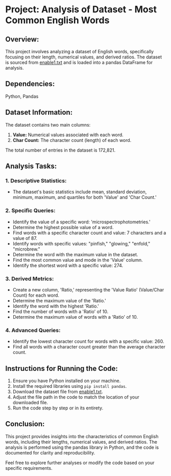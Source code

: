 # Project: Analysis of Dataset - Most Common English Words

## Overview:

This project involves analyzing a dataset of English words, specifically focusing on their length, numerical values, and derived ratios. The dataset is sourced from [enable1.txt](https://github.com/dolph/dictionary/blob/master/enable1.txt) and is loaded into a pandas DataFrame for analysis.

## Dependencies:
Python, Pandas

## Dataset Information:

The dataset contains two main columns:
1. **Value:** Numerical values associated with each word.
2. **Char Count:** The character count (length) of each word.

The total number of entries in the dataset is 172,821.

## Analysis Tasks:

### 1. Descriptive Statistics:

- The dataset's basic statistics include mean, standard deviation, minimum, maximum, and quartiles for both 'Value' and 'Char Count.'

### 2. Specific Queries:

- Identify the value of a specific word: 'microspectrophotometries.'
- Determine the highest possible value of a word.
- Find words with a specific character count and value: 7 characters and a value of 87.
- Identify words with specific values: "pinfish," "glowing," "enfold," "microbrew."
- Determine the word with the maximum value in the dataset.
- Find the most common value and mode in the 'Value' column.
- Identify the shortest word with a specific value: 274.

### 3. Derived Metrics:

- Create a new column, 'Ratio,' representing the 'Value Ratio' (Value/Char Count) for each word.
- Determine the maximum value of the 'Ratio.'
- Identify the word with the highest 'Ratio.'
- Find the number of words with a 'Ratio' of 10.
- Determine the maximum value of words with a 'Ratio' of 10.

### 4. Advanced Queries:

- Identify the lowest character count for words with a specific value: 260.
- Find all words with a character count greater than the average character count.

## Instructions for Running the Code:

1. Ensure you have Python installed on your machine.
2. Install the required libraries using `pip install pandas`.
3. Download the dataset file from [enable1.txt](https://github.com/dolph/dictionary/blob/master/enable1.txt).
4. Adjust the file path in the code to match the location of your downloaded file.
5. Run the code step by step or in its entirety.

## Conclusion:

This project provides insights into the characteristics of common English words, including their lengths, numerical values, and derived ratios. The analysis is performed using the pandas library in Python, and the code is documented for clarity and reproducibility.

Feel free to explore further analyses or modify the code based on your specific requirements.
